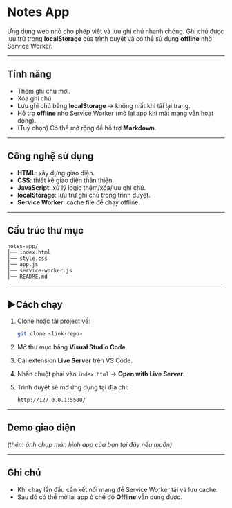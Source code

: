 # Notes App

Ứng dụng web nhỏ cho phép viết và lưu ghi chú nhanh chóng. Ghi chú được lưu trữ trong **localStorage** của trình duyệt và có thể sử dụng **offline** nhờ Service Worker.

---

## Tính năng

* Thêm ghi chú mới.
* Xóa ghi chú.
* Lưu ghi chú bằng **localStorage** → không mất khi tải lại trang.
* Hỗ trợ **offline** nhờ Service Worker (mở lại app khi mất mạng vẫn hoạt động).
* (Tuỳ chọn) Có thể mở rộng để hỗ trợ **Markdown**.

---

## Công nghệ sử dụng

* **HTML**: xây dựng giao diện.
* **CSS**: thiết kế giao diện thân thiện.
* **JavaScript**: xử lý logic thêm/xóa/lưu ghi chú.
* **localStorage**: lưu trữ ghi chú trong trình duyệt.
* **Service Worker**: cache file để chạy offline.

---

## Cấu trúc thư mục

```
notes-app/
│── index.html
│── style.css
│── app.js
│── service-worker.js
│── README.md
```

---

## ▶Cách chạy

1. Clone hoặc tải project về:

   ```bash
   git clone <link-repo>
   ```
2. Mở thư mục bằng **Visual Studio Code**.
3. Cài extension **Live Server** trên VS Code.
4. Nhấn chuột phải vào `index.html` → **Open with Live Server**.
5. Trình duyệt sẽ mở ứng dụng tại địa chỉ:

   ```
   http://127.0.0.1:5500/
   ```

---

## Demo giao diện

*(thêm ảnh chụp màn hình app của bạn tại đây nếu muốn)*

---

## Ghi chú

* Khi chạy lần đầu cần kết nối mạng để Service Worker tải và lưu cache.
* Sau đó có thể mở lại app ở chế độ **Offline** vẫn dùng được.
